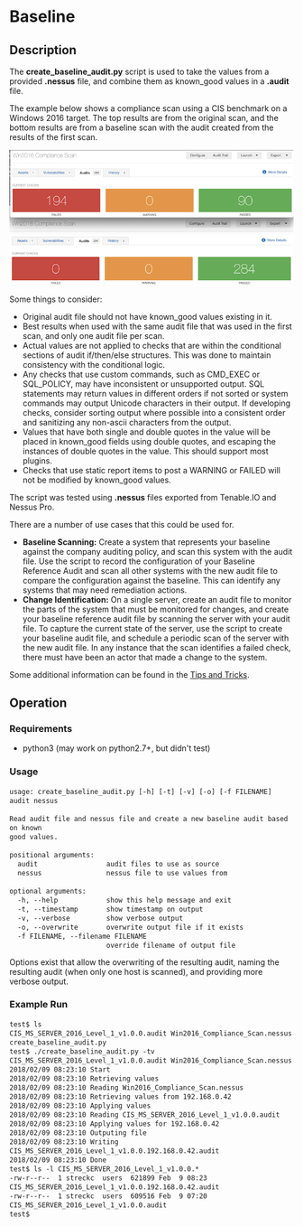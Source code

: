 # Baseline

## Description

The __create_baseline_audit.py__ script is used to take the values from a provided __.nessus__ file, and combine them as known_good values in a __.audit__ file.

The example below shows a compliance scan using a CIS benchmark on a Windows 2016 target.  The top results are from the original scan, and the bottom results are from a baseline scan with the audit created from the results of the first scan.

![Example Image](example.png)

Some things to consider:
- Original audit file should not have known_good values existing in it.
- Best results when used with the same audit file that was used in the first scan, and only one audit file per scan.
- Actual values are not applied to checks that are within the conditional sections of audit if/then/else structures. This was done to maintain consistency with the conditional logic.
- Any checks that use custom commands, such as CMD_EXEC or SQL_POLICY, may have inconsistent or unsupported output.  SQL statements may return values in different orders if not sorted or system commands may output Unicode characters in their output.  If developing checks, consider sorting output where possible into a consistent order and sanitizing any non-ascii characters from the output.
- Values that have both single and double quotes in the value will be placed in known_good fields using double quotes, and escaping the instances of double quotes in the value.  This should support most plugins.
- Checks that use static report items to post a WARNING or FAILED will not be modified by known_good values.

The script was tested using __.nessus__ files exported from Tenable.IO and Nessus Pro.

There are a number of use cases that this could be used for.

- __Baseline Scanning:__ Create a system that represents your baseline against the company auditing policy, and scan this system with the audit file.  Use the script to record the configuration of your Baseline Reference Audit and scan all other systems with the new audit file to compare the configuration against the baseline.  This can identify any systems that may need remediation actions.
- __Change Identification:__ On a single server, create an audit file to monitor the parts of the system that must be monitored for changes, and create your baseline reference audit file by scanning the server with your audit file.  To capture the current state of the server, use the script to create your baseline audit file, and schedule a periodic scan of the server with the new audit file.  In any instance that the scan identifies a failed check, there must have been an actor that made a change to the system.

Some additional information can be found in the [Tips and Tricks](./TIPS_AND_TRICKS.md).

## Operation

### Requirements

- python3 (may work on python2.7+, but didn't test)

### Usage

```
usage: create_baseline_audit.py [-h] [-t] [-v] [-o] [-f FILENAME] audit nessus

Read audit file and nessus file and create a new baseline audit based on known
good values.

positional arguments:
  audit                 audit files to use as source
  nessus                nessus file to use values from

optional arguments:
  -h, --help            show this help message and exit
  -t, --timestamp       show timestamp on output
  -v, --verbose         show verbose output
  -o, --overwrite       overwrite output file if it exists
  -f FILENAME, --filename FILENAME
                        override filename of output file
```

Options exist that allow the overwriting of the resulting audit, naming the resulting audit (when only one host is scanned), and providing more verbose output.

### Example Run

```Shell Session
test$ ls
CIS_MS_SERVER_2016_Level_1_v1.0.0.audit	Win2016_Compliance_Scan.nessus		create_baseline_audit.py
test$ ./create_baseline_audit.py -tv CIS_MS_SERVER_2016_Level_1_v1.0.0.audit Win2016_Compliance_Scan.nessus
2018/02/09 08:23:10 Start
2018/02/09 08:23:10 Retrieving values
2018/02/09 08:23:10 Reading Win2016_Compliance_Scan.nessus
2018/02/09 08:23:10 Retrieving values from 192.168.0.42
2018/02/09 08:23:10 Applying values
2018/02/09 08:23:10 Reading CIS_MS_SERVER_2016_Level_1_v1.0.0.audit
2018/02/09 08:23:10 Applying values for 192.168.0.42
2018/02/09 08:23:10 Outputing file
2018/02/09 08:23:10 Writing CIS_MS_SERVER_2016_Level_1_v1.0.0.192.168.0.42.audit
2018/02/09 08:23:10 Done
test$ ls -l CIS_MS_SERVER_2016_Level_1_v1.0.0.*
-rw-r--r--  1 streckc  users  621899 Feb  9 08:23 CIS_MS_SERVER_2016_Level_1_v1.0.0.192.168.0.42.audit
-rw-r--r--  1 streckc  users  609516 Feb  9 07:20 CIS_MS_SERVER_2016_Level_1_v1.0.0.audit
test$
```
